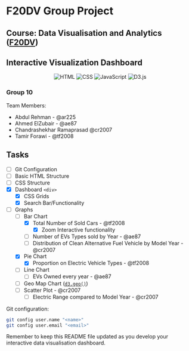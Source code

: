 # F20DV Group Project

## Course: Data Visualisation and Analytics ([F20DV](https://curriculum.hw.ac.uk/coursedetails/F20DV?termcode=202324))

## Interactive Visualization Dashboard

<div align="center">
  <!-- HTML -->
  <img alt="HTML" title="HyperText Markup Language" src="https://img.shields.io/badge/HTML-informational?style=flat-sqaure&logo=html5&logoColor=white&color=E34F26">
  <!-- CSS -->
  <img alt="CSS" title="Cascading Style Sheets" src="https://img.shields.io/badge/CSS-informational?style=flat-sqaure&logo=css3&logoColor=white&color=1572B6">
  <!-- JavaScript -->
  <img alt="JavaScript" title="JavaScript" src="https://img.shields.io/badge/JavaScript-informational?style=flat-sqaure&logo=javascript&logoColor=black&color=F7DF1E">
  <!-- D3.js -->
  <img alt="D3.js" title="JavaScript library for data visualization" src="https://img.shields.io/badge/D3.js-informational?style=flat-sqaure&logo=d3.js&logoColor=white&color=F9A03C">
</div>

### Group 10

Team Members:
- Abdul Rehman - @ar225
- Ahmed ElZubair - @ae87
- Chandrashekhar Ramaprasad  @cr2007
- Tamir Forawi - @tf2008


## Tasks

- [ ] Git Configuration
- [ ] Basic HTML Structure
- [ ] CSS Structure
- [x] Dashboard `<div>`
  - [x] CSS Grids
  - [x] Search Bar/Functionality
- [ ] Graphs
  - [ ] Bar Chart
    - [x] Total Number of Sold Cars - @tf2008
      - [x] Zoom Interactive functionality
    - [ ] Number of EVs Types sold by Year - @ae87
    - [ ] Distribution of Clean Alternative Fuel Vehicle by Model Year - @cr2007
  - [x] Pie Chart
    - [x] Proportion on Electric Vehicle Types - @tf2008
  - [ ] Line Chart
    - [ ] EVs Owned every year - @ae87
  - [ ] Geo Map Chart ([`d3.geo()`](https://d3js.org/d3-geo))
  - [ ] Scatter Plot - @cr2007
    - [ ] Electric Range compared to Model Year - @cr2007

Git configuration:

```bash
git config user.name "<name>"
git config user.email "<email>"
```

Remember to keep this README file updated as you develop your interactive data visualisation dashboard.
